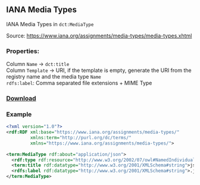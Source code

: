 ## IANA Media Types
IANA Media Types in `dct:MediaType` 

Source: https://www.iana.org/assignments/media-types/media-types.xhtml

### Properties:
Column `Name` -> `dct:title`<br>
Column `Template` -> URI, if the template is empty, generate the URI from the registry name and the media type `Name`<br>
`rdfs:label`: Comma separated file extensions + MIME Type

### [Download](https://csse-uoft.github.io/ontologies/iana-media-types.owl)

### Example

```xml
<?xml version="1.0"?>
<rdf:RDF xml:base="https://www.iana.org/assignments/media-types/"
         xmlns:term="http://purl.org/dc/terms/"
         xmlns="https://www.iana.org/assignments/media-types/">
         
<term:MediaType rdf:about="application/json">
  <rdf:type rdf:resource="http://www.w3.org/2002/07/owl#NamedIndividual"/>
  <term:title rdf:datatype="http://www.w3.org/2001/XMLSchema#string">json</term:title>
  <rdfs:label rdf:datatype="http://www.w3.org/2001/XMLSchema#string">.json - application/json</rdfs:label>
</term:MediaType>
```
